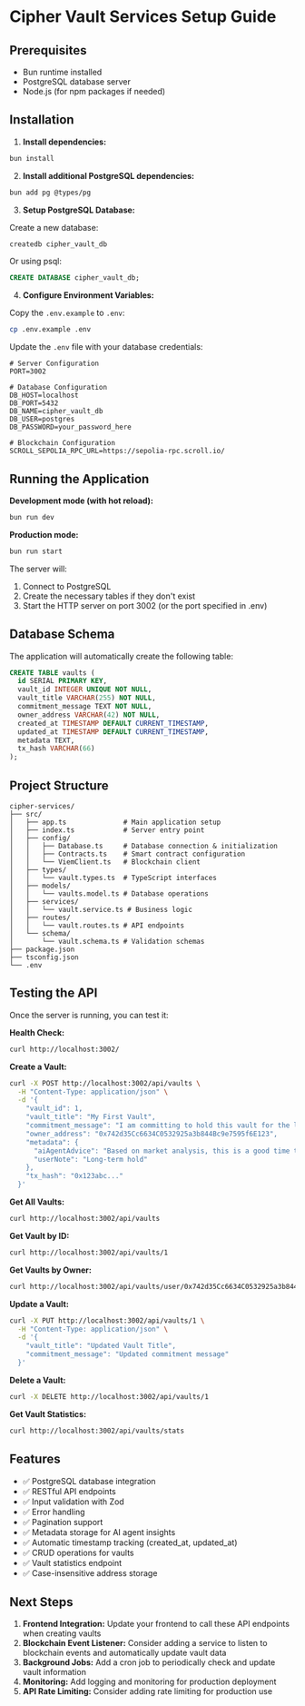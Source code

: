 # Cipher Vault Services Setup Guide

## Prerequisites

- Bun runtime installed
- PostgreSQL database server
- Node.js (for npm packages if needed)

## Installation

1. **Install dependencies:**
```bash
bun install
```

2. **Install additional PostgreSQL dependencies:**
```bash
bun add pg @types/pg
```

3. **Setup PostgreSQL Database:**

Create a new database:
```bash
createdb cipher_vault_db
```

Or using psql:
```sql
CREATE DATABASE cipher_vault_db;
```

4. **Configure Environment Variables:**

Copy the `.env.example` to `.env`:
```bash
cp .env.example .env
```

Update the `.env` file with your database credentials:
```env
# Server Configuration
PORT=3002

# Database Configuration
DB_HOST=localhost
DB_PORT=5432
DB_NAME=cipher_vault_db
DB_USER=postgres
DB_PASSWORD=your_password_here

# Blockchain Configuration
SCROLL_SEPOLIA_RPC_URL=https://sepolia-rpc.scroll.io/
```

## Running the Application

**Development mode (with hot reload):**
```bash
bun run dev
```

**Production mode:**
```bash
bun run start
```

The server will:
1. Connect to PostgreSQL
2. Create the necessary tables if they don't exist
3. Start the HTTP server on port 3002 (or the port specified in .env)

## Database Schema

The application will automatically create the following table:

```sql
CREATE TABLE vaults (
  id SERIAL PRIMARY KEY,
  vault_id INTEGER UNIQUE NOT NULL,
  vault_title VARCHAR(255) NOT NULL,
  commitment_message TEXT NOT NULL,
  owner_address VARCHAR(42) NOT NULL,
  created_at TIMESTAMP DEFAULT CURRENT_TIMESTAMP,
  updated_at TIMESTAMP DEFAULT CURRENT_TIMESTAMP,
  metadata TEXT,
  tx_hash VARCHAR(66)
);
```

## Project Structure

```
cipher-services/
├── src/
│   ├── app.ts              # Main application setup
│   ├── index.ts            # Server entry point
│   ├── config/
│   │   ├── Database.ts     # Database connection & initialization
│   │   ├── Contracts.ts    # Smart contract configuration
│   │   └── ViemClient.ts   # Blockchain client
│   ├── types/
│   │   └── vault.types.ts  # TypeScript interfaces
│   ├── models/
│   │   └── vaults.model.ts # Database operations
│   ├── services/
│   │   └── vault.service.ts # Business logic
│   ├── routes/
│   │   └── vault.routes.ts # API endpoints
│   └── schema/
│       └── vault.schema.ts # Validation schemas
├── package.json
├── tsconfig.json
└── .env
```

## Testing the API

Once the server is running, you can test it:

**Health Check:**
```bash
curl http://localhost:3002/
```

**Create a Vault:**
```bash
curl -X POST http://localhost:3002/api/vaults \
  -H "Content-Type: application/json" \
  -d '{
    "vault_id": 1,
    "vault_title": "My First Vault",
    "commitment_message": "I am committing to hold this vault for the long term",
    "owner_address": "0x742d35Cc6634C0532925a3b844Bc9e7595f6E123",
    "metadata": {
      "aiAgentAdvice": "Based on market analysis, this is a good time to lock.",
      "userNote": "Long-term hold"
    },
    "tx_hash": "0x123abc..."
  }'
```

**Get All Vaults:**
```bash
curl http://localhost:3002/api/vaults
```

**Get Vault by ID:**
```bash
curl http://localhost:3002/api/vaults/1
```

**Get Vaults by Owner:**
```bash
curl http://localhost:3002/api/vaults/user/0x742d35Cc6634C0532925a3b844Bc9e7595f6E123
```

**Update a Vault:**
```bash
curl -X PUT http://localhost:3002/api/vaults/1 \
  -H "Content-Type: application/json" \
  -d '{
    "vault_title": "Updated Vault Title",
    "commitment_message": "Updated commitment message"
  }'
```

**Delete a Vault:**
```bash
curl -X DELETE http://localhost:3002/api/vaults/1
```

**Get Vault Statistics:**
```bash
curl http://localhost:3002/api/vaults/stats
```

## Features

- ✅ PostgreSQL database integration
- ✅ RESTful API endpoints
- ✅ Input validation with Zod
- ✅ Error handling
- ✅ Pagination support
- ✅ Metadata storage for AI agent insights
- ✅ Automatic timestamp tracking (created_at, updated_at)
- ✅ CRUD operations for vaults
- ✅ Vault statistics endpoint
- ✅ Case-insensitive address storage

## Next Steps

1. **Frontend Integration:** Update your frontend to call these API endpoints when creating vaults
2. **Blockchain Event Listener:** Consider adding a service to listen to blockchain events and automatically update vault data
3. **Background Jobs:** Add a cron job to periodically check and update vault information
4. **Monitoring:** Add logging and monitoring for production deployment
5. **API Rate Limiting:** Consider adding rate limiting for production use